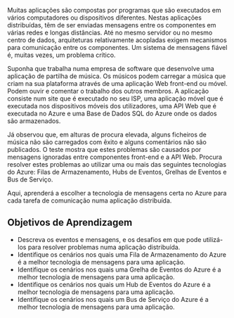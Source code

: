 Muitas aplicações são compostas por programas que são executados em vários computadores ou dispositivos diferentes. Nestas aplicações distribuídas, têm de ser enviadas mensagens entre os componentes em várias redes e longas distâncias. Até no mesmo servidor ou no mesmo centro de dados, arquiteturas relativamente acopladas exigem mecanismos para comunicação entre os componentes. Um sistema de mensagens fiável é, muitas vezes, um problema crítico.

Suponha que trabalha numa empresa de software que desenvolve uma aplicação de partilha de música. Os músicos podem carregar a música que criam na sua plataforma através de uma aplicação Web front-end ou móvel. Podem ouvir e comentar o trabalho dos outros membros. A aplicação consiste num site que é executado no seu ISP, uma aplicação móvel que é executada nos dispositivos móveis dos utilizadores, uma API Web que é executada no Azure e uma Base de Dados SQL do Azure onde os dados são armazenados.

Já observou que, em alturas de procura elevada, alguns ficheiros de música não são carregados com êxito e alguns comentários não são publicados. O teste mostra que estes problemas são causados por mensagens ignoradas entre componentes front-end e a API Web. Procura resolver estes problemas ao utilizar uma ou mais das seguintes tecnologias do Azure: Filas de Armazenamento, Hubs de Eventos, Grelhas de Eventos e Bus de Serviço.

Aqui, aprenderá a escolher a tecnologia de mensagens certa no Azure para cada tarefa de comunicação numa aplicação distribuída.

## <a name="learning-objectives"></a>Objetivos de Aprendizagem

- Descreva os eventos e mensagens, e os desafios em que pode utilizá-los para resolver problemas numa aplicação distribuída.
- Identifique os cenários nos quais uma Fila de Armazenamento do Azure é a melhor tecnologia de mensagens para uma aplicação.
- Identifique os cenários nos quais uma Grelha de Eventos do Azure é a melhor tecnologia de mensagens para uma aplicação.
- Identifique os cenários nos quais um Hub de Eventos do Azure é a melhor tecnologia de mensagens para uma aplicação.
- Identifique os cenários nos quais um Bus de Serviço do Azure é a melhor tecnologia de mensagens para uma aplicação.
